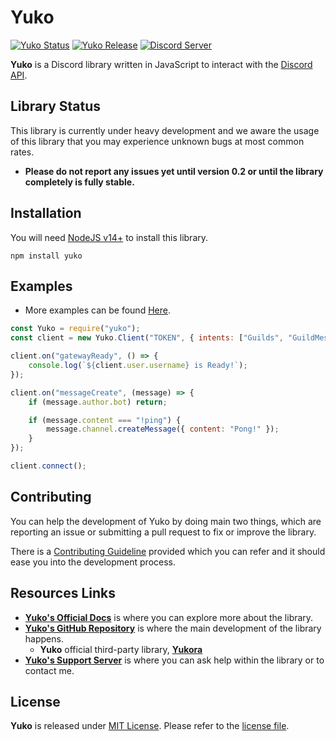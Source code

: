 # Yuko

[![Yuko Status](https://img.shields.io/badge/status-unstable-blue)](https://github.com/NotMarx/yuko)
[![Yuko Release](https://img.shields.io/github/v/release/NotMarx/yuko?color=%2342B893&logoColor=black)](https://github.com/NotMarx/yuko/releases/latest)
[![Discord Server](https://discord.com/api/guilds/874558291349491712/widget.png?style=shield)](https://discord.gg/5wP5cCqSHD)

**Yuko** is a Discord library written in JavaScript to interact with the [Discord API](https://discord.com/developers/docs/intro).

## Library Status

This library is currently under heavy development and we aware the usage of this library that you may experience unknown bugs at most common rates. 

- **Please do not report any issues yet until version 0.2 or until the library completely is fully stable.**

## Installation

You will need [NodeJS v14+](https://nodejs.org) to install this library.

```
npm install yuko
```

## Examples

- More examples can be found [Here](https://github.com/NotMarx/yuko/tree/master/examples).

```js
const Yuko = require("yuko");
const client = new Yuko.Client("TOKEN", { intents: ["Guilds", "GuildMessages"] });

client.on("gatewayReady", () => {
    console.log(`${client.user.username} is Ready!`);
});

client.on("messageCreate", (message) => {
    if (message.author.bot) return;

    if (message.content === "!ping") {
        message.channel.createMessage({ content: "Pong!" });
    }
});

client.connect();
```

## Contributing

You can help the development of Yuko by doing main two things, which are reporting an issue or submitting a pull request to fix or improve the library.

There is a [Contributing Guideline](https://github.com/NotMarx/yuko/blob/master/.github/CONTRIBUTING.md) provided which you can refer and it should ease you into the development process.

## Resources Links

- **[Yuko's Official Docs](https://yuko.js.org)** is where you can explore more about the library.
- **[Yuko's GitHub Repository](https://github.com/NotMarx/yuko)** is where the main development of the library happens.
   - **Yuko** official third-party library, **[Yukora](https://github.com/NotMarx/yukora)**
- **[Yuko's Support Server](https://discord.gg/5wP5cCqSHD)** is where you can ask help within the library or to contact me.

## License

**Yuko** is released under [MIT License](https://opensource.org/licenses/MIT). Please refer to the [license file](https://github.com/NotMarx/yuko/blob/master/LICENSE).